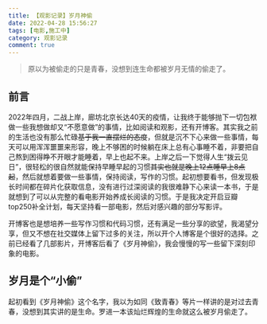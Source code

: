 ```yaml
---
title: 【观影记录】岁月神偷
date: 2022-04-28 15:56:27
tags: [电影,施工中]
category: 观影记录
comment: true
---
```


> 原以为被偷走的只是青春，没想到连生命都被岁月无情的偷走了。

## 前言

2022年四月，二战上岸，廊坊北京长达40天的疫情，让我终于能够抛下一切包袱做一些我想做却又“不愿意做”的事情，比如阅读和观影，还有开博客。其实我之前的生活也没有那么忙碌~~基于我一直摆烂的态度~~，但就是沉不下心来做一些事情，每天可以用浑浑噩噩来形容，晚上不够困的时候躺在床上总有心事睡不着，非要把自己熬到困得睁不开眼才能睡着，早上也起不来。上岸之后一下觉得人生“拨云见日”，很轻松的很自然就能保持早睡早起的习惯~~其实也就是晚上12点睡早上8点起~~，然后就想着要做一些事情，保持阅读，写作的习惯。起初想要看书，但发现极长时间都在碎片化获取信息，没有进行过深阅读的我很难静下心来读一本书，于是就想到了可以从完整的看电影开始养成长阅读的习惯。于是我决定开启豆瓣top250补全计划，每天坚持看一部电影，然后对感兴趣的部分写影评。

开博客也是想培养一些写作习惯和代码习惯，还有满足一些分享的欲望，我渴望分享，但又不想在社交媒体上留下过多的关注，所以开个人博客是个很好的选择。之前已经看了几部影片，开博客后看了《岁月神偷》，我会慢慢的写一些留下深刻印象的电影。

## 岁月是个“小偷”

起初看到《岁月神偷》这个名字，我以为如同《致青春》等片一样讲的是对过去青春，没想到其实讲的是生命。罗进一本该灿烂辉煌的生命就这么被岁月偷走了。
